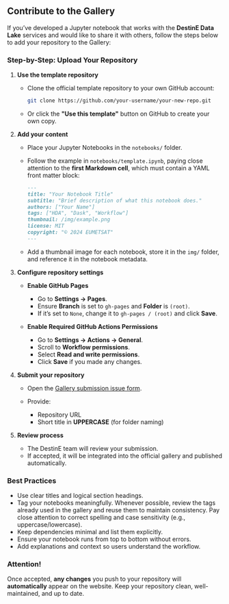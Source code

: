 
## Contribute to the Gallery

If you’ve developed a Jupyter notebook that works with the **DestinE Data Lake** services and would like to share it with others, follow the steps below to add your repository to the Gallery:

### Step-by-Step: Upload Your Repository

1. **Use the template repository**

   * Clone the official template repository to your own GitHub account:

     ```bash
     git clone https://github.com/your-username/your-new-repo.git
     ```
   * Or click the **"Use this template"** button on GitHub to create your own copy.

2. **Add your content**

   * Place your Jupyter Notebooks in the `notebooks/` folder.
   * Follow the example in `notebooks/template.ipynb`, paying close attention to the **first Markdown cell**, which must contain a YAML front matter block:

     ```markdown
     ---
     title: "Your Notebook Title"
     subtitle: "Brief description of what this notebook does."
     authors: ["Your Name"]
     tags: ["HDA", "Dask", "Workflow"]
     thumbnail: /img/example.png
     license: MIT
     copyright: "© 2024 EUMETSAT"
     ---
     ```
   * Add a thumbnail image for each notebook, store it in the `img/` folder, and reference it in the notebook metadata.

3. **Configure repository settings**

   * **Enable GitHub Pages**

     * Go to **Settings → Pages**.
     * Ensure **Branch** is set to `gh-pages` and **Folder** is `(root)`.
     * If it’s set to `None`, change it to `gh-pages / (root)` and click **Save**.
   * **Enable Required GitHub Actions Permissions**

     * Go to **Settings → Actions → General**.
     * Scroll to **Workflow permissions**.
     * Select **Read and write permissions**.
     * Click **Save** if you made any changes.

4. **Submit your repository**

   * Open the [Gallery submission issue form](https://github.com/destination-earth/DestinE-DataLake-Gallery/issues/new?template=cookbook_submission.md).
   * Provide:

     * Repository URL
     * Short title in **UPPERCASE** (for folder naming)

5. **Review process**

   * The DestinE team will review your submission.
   * If accepted, it will be integrated into the official gallery and published automatically.

### Best Practices

* Use clear titles and logical section headings.
* Tag your notebooks meaningfully. Whenever possible, review the tags already used in the gallery and reuse them to maintain consistency. Pay close attention to correct spelling and case sensitivity (e.g., uppercase/lowercase).
* Keep dependencies minimal and list them explicitly.
* Ensure your notebook runs from top to bottom without errors.
* Add explanations and context so users understand the workflow.

### Attention!

Once accepted, **any changes** you push to your repository will **automatically** appear on the website. Keep your repository clean, well-maintained, and up to date.

